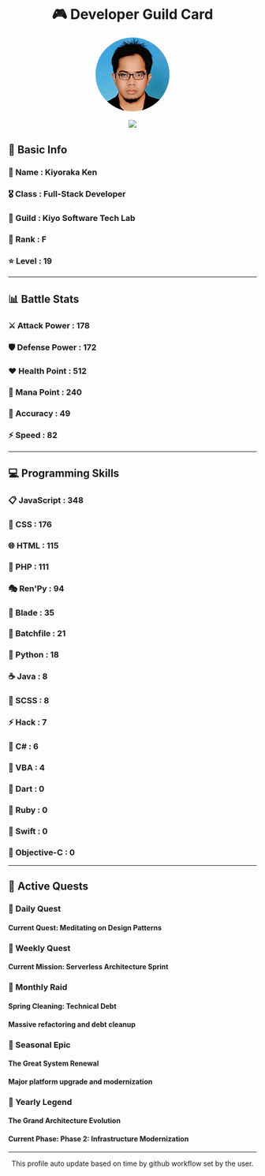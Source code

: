 <div align="center">

# 🎮 Developer Guild Card

<!-- Replace with your profile image -->
<img src="./assets/profile.png" width="150" height="150" style="border-radius: 50%"/>

![](https://komarev.com/ghpvc/?username=Kiyoraka&style=flat)
</div>

##  📌 Basic Info
### 👤 Name : Kiyoraka Ken
### 🎖️ Class : Full-Stack Developer
### 🎪 Guild : Kiyo Software Tech Lab 
### 🔰 Rank : F 
### ⭐ Level : 19

---
## 📊 Battle Stats

### ⚔️ Attack Power  : 178 
### 🛡️ Defense Power : 172 
### ❤️ Health Point  : 512 
### 🔮 Mana Point    : 240 
### 🎯 Accuracy      : 49 
### ⚡ Speed         : 82

---
## 💻 Programming Skills

### 📋 JavaScript : 348
### 🎨 CSS : 176
### 🌐 HTML : 115
### 🐘 PHP : 111
### 🎭 Ren'Py : 94
### 📝 Blade : 35
### 📝 Batchfile : 21
### 🐍 Python : 18
### ☕ Java : 8
### 💅 SCSS : 8
### ⚡ Hack : 7
### 🎯 C# : 6
### 📝 VBA : 4
### 🎯 Dart : 0
### 💎 Ruby : 0
### 🏃 Swift : 0
### 🎯 Objective-C : 0

---
## 📜 Active Quests

### 🌅 Daily Quest

#### Current Quest: Meditating on Design Patterns

### 📅 Weekly Quest
#### Current Mission: Serverless Architecture Sprint

### 🌙 Monthly Raid
#### Spring Cleaning: Technical Debt
#### Massive refactoring and debt cleanup

### 🌠 Seasonal Epic
#### The Great System Renewal
#### Major platform upgrade and modernization

### 👑 Yearly Legend
#### The Grand Architecture Evolution
#### Current Phase: Phase 2: Infrastructure Modernization

---
<div align="center">
  This profile auto update based on time by github workflow set by the user.
</div>